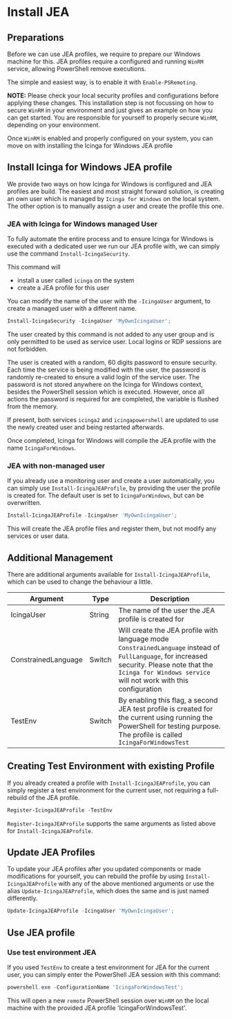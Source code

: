 # Install JEA

## Preparations

Before we can use JEA profiles, we require to prepare our Windows machine for this. JEA profiles require a configured and running `WinRM` service, allowing PowerShell remove executions.

The simple and easiest way, is to enable it with `Enable-PSRemoting`.

**NOTE:** Please check your local security profiles and configurations before applying these changes. This installation step is not focussing on how to secure `WinRM` in your environment and just gives an example on how you can get started. You are responsible for yourself to properly secure `WinRM`, depending on your environment.

Once `WinRM` is enabled and properly configured on your system, you can move on with installing the Icinga for Windows JEA profile

## Install Icinga for Windows JEA profile

We provide two ways on how Icinga for Windows is configured and JEA profiles are build. The easiest and most straight forward solution, is creating an own user which is managed by `Icinga for Windows` on the local system. The other option is to manually assign a user and create the profile this one.

### JEA with Icinga for Windows managed User

To fully automate the entire process and to ensure Icinga for Windows is executed with a dedicated user we run our JEA profile with, we can simply use the command `Install-IcingaSecurity`.

This command will

* install a user called `icinga` on the system
* create a JEA profile for this user

You can modify the name of the user with the `-IcingaUser` argument, to create a managed user with a different name.

```powershell
Install-IcingaSecurity -IcingaUser 'MyOwnIcingaUser';
```

The user created by this command is not added to any user group and is only permitted to be used as service user. Local logins or RDP sessions are not forbidden.

The user is created with a random, 60 digits password to ensure security. Each time the service is being modified with the user, the password is randomly re-created to ensure a valid login of the service user. The password is not stored anywhere on the Icinga for Windows context, besides the PowerShell session which is executed. However, once all actions the password is required for are completed, the variable is flushed from the memory.

If present, both services `icinga2` and `icingapowershell` are updated to use the newly created user and being restarted afterwards.

Once completed, Icinga for Windows will compile the JEA profile with the name `IcingaForWindows`.

### JEA with non-managed user

If you already use a monitoring user and create a user automatically, you can simply use `Install-IcingaJEAProfile`, by providing the user the profile is created for. The default user is set to `IcingaForWindows`, but can be overwritten.

```powershell
Install-IcingaJEAProfile -IcingaUser 'MyOwnIcingaUser';
```

This will create the JEA profile files and register them, but not modify any services or user data.

## Additional Management

There are additional arguments available for `Install-IcingaJEAProfile`, which can be used to change the behaviour a little.

| Argument | Type | Description |
| ---      | ---  | ---         |
| IcingaUser | String | The name of the user the JEA profile is created for |
| ConstrainedLanguage | Switch | Will create the JEA profile with language mode `ConstrainedLanguage` instead of `FullLanguage`, for increased security. Please note that the `Icinga for Windows service` will not work with this configuration |
| TestEnv  | Switch | By enabling this flag, a second JEA test profile is created for the current using running the PowerShell for testing purpose. The profile is called `IcingaForWindowsTest` |

## Creating Test Environment with existing Profile

If you already created a profile with `Install-IcingaJEAProfile`, you can simply register a test environment for the current user, not requiring a full-rebuild of the JEA profile.

```powershell
Register-IcingaJEAProfile -TestEnv
```

`Register-IcingaJEAProfile` supports the same arguments as listed above for `Install-IcingaJEAProfile`.

## Update JEA Profiles

To update your JEA profiles after you updated components or made modifications for yourself, you can rebuild the profile by using `Install-IcingaJEAProfile` with any of the above mentioned arguments or use the alias `Update-IcingaJEAProfile`, which does the same and is just named differently.

```powershell
Update-IcingaJEAProfile -IcingaUser 'MyOwnIcingaUser';
```

## Use JEA profile

### Use test environment JEA

If you used `TestEnv` to create a test environment for JEA for the current user, you can simply enter the PowerShell JEA session with this command:

```powershell
powershell.exe -ConfigurationName 'IcingaForWindowsTest';
```

This will open a new `remote` PowerShell session over `WinRM` on the local machine with the provided JEA profile 'IcingaForWindowsTest'.
